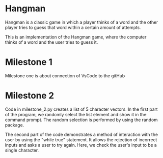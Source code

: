 # Hangman
Hangman is a classic game in which a player thinks of a word and the other player tries to guess that word within a certain amount of attempts.

This is an implementation of the Hangman game, where the computer thinks of a word and the user tries to guess it. 

# Milestone 1

Milestone one is about connection of VsCode to the gitHub

# Milestone 2

Code in milestone_2.py creates a list of 5 character vectors. In the first part of the program, we randomly select the list element and show it in the command prompt. The random selection is performed by using the random package. 

The second part of the code demonstrates a method of interaction with the user by using the "while true" statement. It allows the rejection of incorrect inputs and asks a user to try again. Here, we check the user's input to be a single character. 
